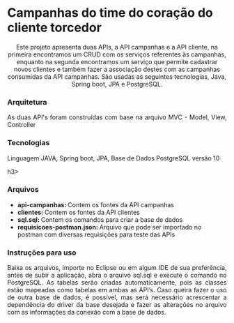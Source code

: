 # Campanhas do time do coração do cliente torcedor
<p align="center">Este projeto apresenta duas APIs, a API campanhas e a API cliente, na primeira encontramos um CRUD com os serviços referentes às campanhas, 
enquanto na segunda encontramos um serviço que permite cadastrar novos clientes e também fazer a associação destes com as campanhas consumidas da API campanhas. 
São usadas as seguintes tecnologias, Java, Spring boot, JPA e PostgreSQL. </p>

<h3> Arquitetura </h3>
<p align="justify">
  As duas API's foram construídas com base na arquivo MVC - Model, View, Controller
</p>

<h3> Tecnologias </h3>
<p align="justify">
  Linguagem JAVA, Spring boot, JPA, Base de Dados PostgreSQL versão 10 
</p
>
h3>

<h3> Arquivos </h3>
<ul>
  <li> <b> api-campanhas: </b> Contem os fontes da API campanhas </li>
  <li> <b> clientes: </b> Contem os fontes da API clientes </li>
  <li> <b> sql.sql: </b> Contem os comandos para criar a base de dados </li>
  <li> <b> requisicoes-postman.json: </b> Arquivo que pode ser importado no postman com diversas requisições para teste das APIs </li>
</ul>

<h3> Instruções para uso </h3>
<p align="justify">
Baixa os arquivos, importe no Eclipse ou em algum IDE de sua preferência, antes de subir a aplicação, abra o arquivo sql.sql e execute o comando no PostgreSQL. As tabelas serão criadas automaticamente, pois as classes estão mapeadas como tabelas em ambas as API’s. Caso queira fazer o uso de outra base de dados, é possível, mas será necessário acrescentar a dependência do driver da base desejada e fazer as alterações no arquivo com as informações da conexão com a base de dados.
</p>